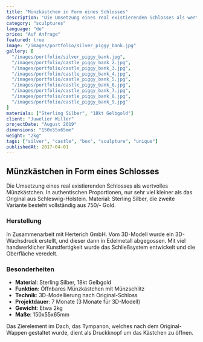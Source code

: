 ```yaml
---
title: "Münzkästchen in Form eines Schlosses"
description: "Die Umsetzung eines real existierenden Schlosses als wertvolles Münzkästchen. In authentischen Proportionen, nur sehr viel kleiner als das Original aus Schleswig-Holstein."
category: "sculptures"
language: "de"
price: "Auf Anfrage"
featured: true
image: "/images/portfolio/silver_piggy_bank.jpg"
gallery: [
  "/images/portfolio/silver_piggy_bank.jpg",
  "/images/portfolio/castle_piggy_bank_2.jpg",
  "/images/portfolio/castle_piggy_bank_3.jpg",
  "/images/portfolio/castle_piggy_bank_4.jpg",
  "/images/portfolio/castle_piggy_bank_5.jpg",
  "/images/portfolio/castle_piggy_bank_6.jpg",
  "/images/portfolio/castle_piggy_bank_7.jpg",
  "/images/portfolio/castle_piggy_bank_8.jpg",
  "/images/portfolio/castle_piggy_bank_9.jpg"
]
materials: ["Sterling Silber", "18kt Gelbgold"]
client: "Juwelier Willer"
projectDate: "August 2019"
dimensions: "150x55x65mm"
weight: "2kg"
tags: ["silver", "castle", "box", "sculpture", "unique"]
publishedAt: 2017-04-01
---
```


## Münzkästchen in Form eines Schlosses

Die Umsetzung eines real existierenden Schlosses als wertvolles Münzkästchen. In authentischen Proportionen, nur sehr viel kleiner als das Original aus Schleswig-Holstein. Material: Sterling Silber, die zweite Variante besteht vollständig aus 750/- Gold.

### Herstellung

In Zusammenarbeit mit Herterich GmbH. Vom 3D-Modell wurde ein 3D-Wachsdruck erstellt, und dieser dann in Edelmetall abgegossen. Mit viel handwerklicher Kunstfertigkeit wurde das Schließsystem entwickelt und die Oberfläche veredelt.

### Besonderheiten

- **Material**: Sterling Silber, 18kt Gelbgold
- **Funktion**: Öffnbares Münzkästchen mit Münzschlitz
- **Technik**: 3D-Modellierung nach Original-Schloss
- **Projektdauer**: 7 Monate (3 Monate für 3D-Modell)
- **Gewicht**: Etwa 2kg
- **Maße**: 150x55x65mm

Das Zierelement im Dach, das Tympanon, welches nach dem Original-Wappen gestaltet wurde, dient als Druckknopf um das Kästchen zu öffnen.
